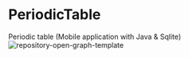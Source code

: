 # PeriodicTable
Periodic table (Mobile application with Java &amp; Sqlite)
![repository-open-graph-template](https://user-images.githubusercontent.com/88054373/164564930-5d97f856-8a97-41a8-95f1-2e8edaaa480f.png)
